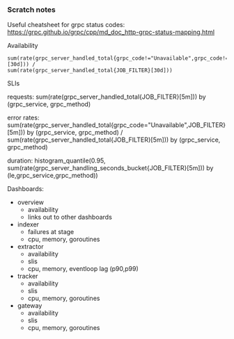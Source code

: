 
### Scratch notes

Useful cheatsheet for grpc status codes: https://grpc.github.io/grpc/cpp/md_doc_http-grpc-status-mapping.html

Availability

```
sum(rate(grpc_server_handled_total{grpc_code!="Unavailable",grpc_code!="Unknown",JOB_FILTER}[30d])) /
sum(rate(grpc_server_handled_total{JOB_FILTER}[30d]))
```

SLIs

requests:
sum(rate(grpc_server_handled_total{JOB_FILTER}[5m])) by (grpc_service, grpc_method)

error rates:
sum(rate(grpc_server_handled_total{grpc_code="Unavailable",JOB_FILTER}[5m])) by (grpc_service, grpc_method) /
sum(rate(grpc_server_handled_total{JOB_FILTER}[5m])) by (grpc_service, grpc_method)

duration:
histogram_quantile(0.95, sum(rate(grpc_server_handling_seconds_bucket{JOB_FILTER}[5m])) by (le,grpc_service,grpc_method))


Dashboards:
- overview
    - availability
    - links out to other dashboards
- indexer
    - failures at stage
    - cpu, memory, goroutines
- extractor
    - availability
    - slis
    - cpu, memory, eventloop lag (p90,p99)
- tracker
    - availability
    - slis
    - cpu, memory, goroutines
- gateway
    - availability
    - slis
    - cpu, memory, goroutines

